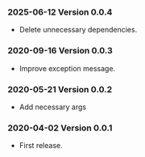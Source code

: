 ### 2025-06-12 Version 0.0.4
* Delete unnecessary dependencies.
  
### 2020-09-16 Version 0.0.3
* Improve exception message.

### 2020-05-21 Version 0.0.2
* Add necessary args

### 2020-04-02 Version 0.0.1
* First release.